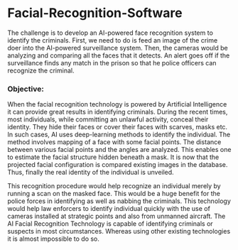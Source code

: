 # Facial-Recognition-Software

The challenge is to develop an AI-powered face recognition system to identify the criminals. First, we need to do is feed an image of the crime doer into the AI-powered surveillance system. Then, the cameras would be analyzing and comparing all the faces that it detects. An alert goes off if the surveillance finds any match in the prison so that he police officers can recognize the criminal.

### Objective:
When the facial recognition technology is powered by Artificial Intelligence it can provide great results in identifying criminals. During the recent times, most individuals, while committing an unlawful activity, conceal their identity. They hide their faces or cover their faces with scarves, masks etc. In such cases, AI uses deep-learning methods to identify the individual. The method involves mapping of a face with some facial points. The distance between various facial points and the angles are analyzed. This enables one to estimate the facial structure hidden beneath a mask. It is now that the projected facial configuration is compared existing images in the database. Thus, finally the real identity of the individual is unveiled.

This recognition procedure would help recognize an individual merely by running a scan on the masked face. This would be a huge benefit for the police forces in identifying as well as nabbing the criminals. This technology would help law enforcers to identify individual quickly with the use of cameras installed at strategic points and also from unmanned aircraft. The AI Facial Recognition Technology is capable of identifying criminals or suspects in most circumstances. Whereas using other existing technologies it is almost impossible to do so.
